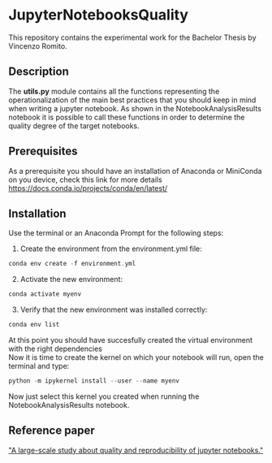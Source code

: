 # JupyterNotebooksQuality
This repository contains the experimental work for the Bachelor Thesis by Vincenzo Romito.
## Description
The **utils.py** module contains all the functions representing the operationalization of the main best practices that you should keep in mind when writing a jupyter notebook.
As shown in the NotebookAnalysisResults notebook it is possible to call these functions in order to determine the quality degree of the target notebooks.
## Prerequisites
As a prerequisite you should have an installation of Anaconda or MiniConda on you device, check this link for more details https://docs.conda.io/projects/conda/en/latest/
## Installation
Use the terminal or an Anaconda Prompt for the following steps:
1. Create the environment from the environment.yml file:
```c
conda env create -f environment.yml
```
2. Activate the new environment: 
```c
conda activate myenv
```
3. Verify that the new environment was installed correctly:
```c
conda env list
```
At this point you should have succesfully created the virtual environment with the right dependencies<br>
Now it is time to create the kernel on which your notebook will run, open the terminal and type:
```c
python -m ipykernel install --user --name myenv
```
Now just select this kernel you created when running the NotebookAnalysisResults notebook.
## Reference paper
["A large-scale study about quality and reproducibility of jupyter notebooks."](http://www2.ic.uff.br/~leomurta/papers/pimentel2019a.pdf)
